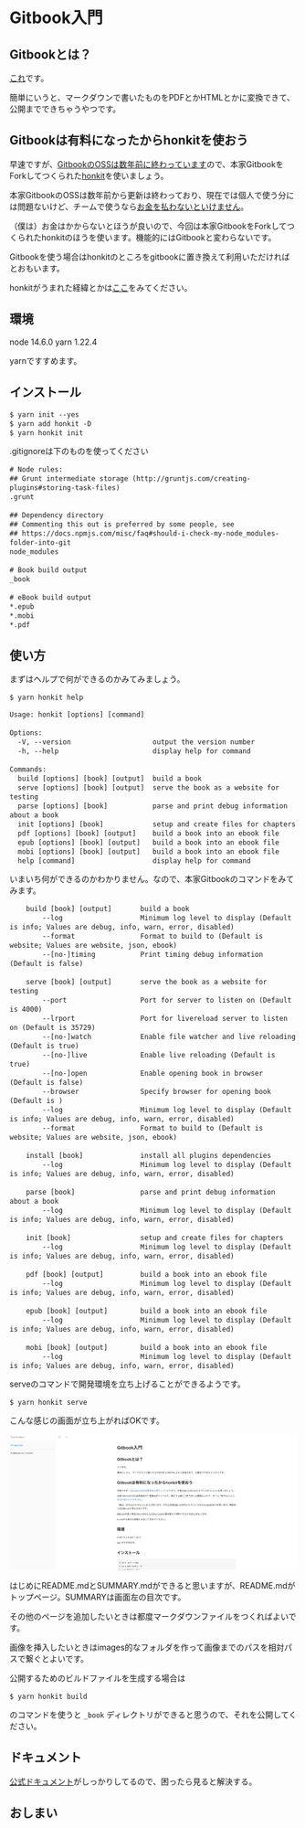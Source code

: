 # Gitbook入門

## Gitbookとは？

[これ](https://www.gitbook.com/)です。

簡単にいうと、マークダウンで書いたものをPDFとかHTMLとかに変換できて、公開までできちゃうやつです。

## Gitbookは有料になったからhonkitを使おう

早速ですが、[GitbookのOSSは数年前に終わっています](https://github.com/GitbookIO/gitbook-cli)ので、本家GitbookをForkしてつくられた[honkit](https://github.com/honkit/honkit)を使いましょう。

本家GitbookのOSSは数年前から更新は終わっており、現在では個人で使う分には問題ないけど、チームで使うなら[お金を払わないといけません](https://www.gitbook.com/pricing)。

（僕は）お金はかからないとほうが良いので、今回は本家GitbookをForkしてつくられたhonkitのほうを使います。機能的にはGitbookと変わらないです。

Gitbookを使う場合はhonkitのところをgitbookに置き換えて利用いただければとおもいます。

honkitがうまれた経緯とかは[ここ](https://efcl.info/2020/06/19/githon/)をみてください。

## 環境

node 14.6.0
yarn 1.22.4

yarnですすめます。

## インストール

```
$ yarn init --yes
$ yarn add honkit -D
$ yarn honkit init
```

.gitignoreは下のものを使ってください

```
# Node rules:
## Grunt intermediate storage (http://gruntjs.com/creating-plugins#storing-task-files)
.grunt

## Dependency directory
## Commenting this out is preferred by some people, see
## https://docs.npmjs.com/misc/faq#should-i-check-my-node_modules-folder-into-git
node_modules

# Book build output
_book

# eBook build output
*.epub
*.mobi
*.pdf
```

## 使い方

まずはヘルプで何ができるのかみてみましょう。

```
$ yarn honkit help
```

```
Usage: honkit [options] [command]

Options:
  -V, --version                    output the version number
  -h, --help                       display help for command

Commands:
  build [options] [book] [output]  build a book
  serve [options] [book] [output]  serve the book as a website for testing
  parse [options] [book]           parse and print debug information about a book
  init [options] [book]            setup and create files for chapters
  pdf [options] [book] [output]    build a book into an ebook file
  epub [options] [book] [output]   build a book into an ebook file
  mobi [options] [book] [output]   build a book into an ebook file
  help [command]                   display help for command
```

いまいち何ができるのかわかりません。なので、本家Gitbookのコマンドをみてみます。

```
    build [book] [output]       build a book
        --log                   Minimum log level to display (Default is info; Values are debug, info, warn, error, disabled)
        --format                Format to build to (Default is website; Values are website, json, ebook)
        --[no-]timing           Print timing debug information (Default is false)

    serve [book] [output]       serve the book as a website for testing
        --port                  Port for server to listen on (Default is 4000)
        --lrport                Port for livereload server to listen on (Default is 35729)
        --[no-]watch            Enable file watcher and live reloading (Default is true)
        --[no-]live             Enable live reloading (Default is true)
        --[no-]open             Enable opening book in browser (Default is false)
        --browser               Specify browser for opening book (Default is )
        --log                   Minimum log level to display (Default is info; Values are debug, info, warn, error, disabled)
        --format                Format to build to (Default is website; Values are website, json, ebook)

    install [book]              install all plugins dependencies
        --log                   Minimum log level to display (Default is info; Values are debug, info, warn, error, disabled)

    parse [book]                parse and print debug information about a book
        --log                   Minimum log level to display (Default is info; Values are debug, info, warn, error, disabled)

    init [book]                 setup and create files for chapters
        --log                   Minimum log level to display (Default is info; Values are debug, info, warn, error, disabled)

    pdf [book] [output]         build a book into an ebook file
        --log                   Minimum log level to display (Default is info; Values are debug, info, warn, error, disabled)

    epub [book] [output]        build a book into an ebook file
        --log                   Minimum log level to display (Default is info; Values are debug, info, warn, error, disabled)

    mobi [book] [output]        build a book into an ebook file
        --log                   Minimum log level to display (Default is info; Values are debug, info, warn, error, disabled)
```

serveのコマンドで開発環境を立ち上げることができるようです。

```
$ yarn honkit serve
```

こんな感じの画面が立ち上がればOKです。

![img_1](./images/01.jpg)


はじめにREADME.mdとSUMMARY.mdができると思いますが、README.mdがトップページ。SUMMARYは画面左の目次です。

その他のページを追加したいときは都度マークダウンファイルをつくればよいです。

画像を挿入したいときはimages的なフォルダを作って画像までのパスを相対パスで繋ぐとよいです。

公開するためのビルドファイルを生成する場合は

```
$ yarn honkit build
```

のコマンドを使うと `_book` ディレクトリができると思うので、それを公開してください。

## ドキュメント

[公式ドキュメント](https://honkit.netlify.app/)がしっかりしてるので、困ったら見ると解決する。


## おしまい
